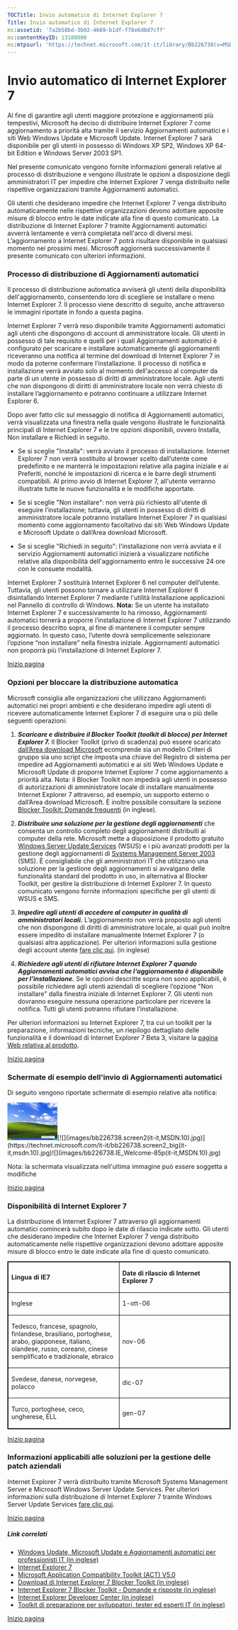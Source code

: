 ```yaml
---
TOCTitle: Invio automatico di Internet Explorer 7
Title: Invio automatico di Internet Explorer 7
ms:assetid: '7a2b58bd-3b92-4669-b1df-f78e6d8d7cff'
ms:contentKeyID: 13180000
ms:mtpsurl: 'https://technet.microsoft.com/it-it/library/Bb226738(v=MSDN.10)'
---
```


Invio automatico di Internet Explorer 7
=======================================

Al fine di garantire agli utenti maggiore protezione e aggiornamenti più tempestivi, Microsoft ha deciso di distribuire Internet Explorer 7 come aggiornamento a priorità alta tramite il servizio Aggiornamenti automatici e i siti Web Windows Update e Microsoft Update. Internet Explorer 7 sarà disponibile per gli utenti in possesso di Windows XP SP2, Windows XP 64-bit Edition e Windows Server 2003 SP1.

Nel presente comunicato vengono fornite informazioni generali relative al processo di distribuzione e vengono illustrate le opzioni a disposizione degli amministratori IT per impedire che Internet Explorer 7 venga distribuito nelle rispettive organizzazioni tramite Aggiornamenti automatici.

Gli utenti che desiderano impedire che Internet Explorer 7 venga distribuito automaticamente nelle rispettive organizzazioni devono adottare apposite misure di blocco entro le date indicate alla fine di questo comunicato. La distribuzione di Internet Explorer 7 tramite Aggiornamenti automatici avverrà lentamente e verrà completata nell'arco di diversi mesi. L’aggiornamento a Internet Explorer 7 potrà risultare disponibile in qualsiasi momento nei prossimi mesi. Microsoft aggiornerà successivamente il presente comunicato con ulteriori informazioni.

### Processo di distribuzione di Aggiornamenti automatici

Il processo di distribuzione automatica avviserà gli utenti della disponibilità dell'aggiornamento, consentendo loro di scegliere se installare o meno Internet Explorer 7. Il processo viene descritto di seguito, anche attraverso le immagini riportate in fondo a questa pagina.

Internet Explorer 7 verrà reso disponibile tramite Aggiornamenti automatici agli utenti che dispongono di account di amministratore locale. Gli utenti in possesso di tale requisito e quelli per i quali Aggiornamenti automatici è configurato per scaricare e installare automaticamente gli aggiornamenti riceveranno una notifica al termine del download di Internet Explorer 7 in modo da poterne confermare l’installazione. Il processo di notifica e installazione verrà avviato solo al momento dell'accesso al computer da parte di un utente in possesso di diritti di amministratore locale. Agli utenti che non dispongono di diritti di amministratore locale non verrà chiesto di installare l’aggiornamento e potranno continuare a utilizzare Internet Explorer 6.

Dopo aver fatto clic sul messaggio di notifica di Aggiornamenti automatici, verrà visualizzata una finestra nella quale vengono illustrate le funzionalità principali di Internet Explorer 7 e le tre opzioni disponibili, ovvero Installa, Non installare e Richiedi in seguito.

-   Se si sceglie "Installa": verrà avviato il processo di installazione. Internet Explorer 7 non verrà sostituito al browser scelto dall’utente come predefinito e ne manterrà le impostazioni relative alla pagina iniziale e ai Preferiti, nonché le impostazioni di ricerca e le barre degli strumenti compatibili. Al primo avvio di Internet Explorer 7, all'utente verranno illustrate tutte le nuove funzionalità e le modifiche apportate.

-   Se si sceglie "Non installare": non verrà più richiesto all'utente di eseguire l’installazione; tuttavia, gli utenti in possesso di diritti di amministratore locale potranno installare Internet Explorer 7 in qualsiasi momento come aggiornamento facoltativo dai siti Web Windows Update e Microsoft Update o dall’Area download Microsoft.

-   Se si sceglie "Richiedi in seguito": l'installazione non verrà avviata e il servizio Aggiornamenti automatici inizierà a visualizzare notifiche relative alla disponibilità dell'aggiornamento entro le successive 24 ore con le consuete modalità.

Internet Explorer 7 sostituirà Internet Explorer 6 nel computer dell’utente. Tuttavia, gli utenti possono tornare a utilizzare Internet Explorer 6 disintallando Internet Explorer 7 mediante l'utilità Installazione applicazioni nel Pannello di controllo di Windows. **Nota:** Se un utente ha installato Internet Explorer 7 e successivamente lo ha rimosso, Aggiornamenti automatici tornerà a proporre l’installazione di Internet Explorer 7 utilizzando il processo descritto sopra, al fine di mantenere il computer sempre aggiornato. In questo caso, l’utente dovrà semplicemente selezionare l’opzione “non installare” nella finestra iniziale. Aggiornamenti automatici non proporrà più l’installazione di Internet Explorer 7.

[](#mainsection)[Inizio pagina](#mainsection)

### Opzioni per bloccare la distribuzione automatica

Microsoft consiglia alle organizzazioni che utilizzano Aggiornamenti automatici nei propri ambienti e che desiderano impedire agli utenti di ricevere automaticamente Internet Explorer 7 di eseguire una o più delle seguenti operazioni:

1.  ***Scaricare e distribuire il Blocker Toolkit (toolkit di blocco) per Internet Explorer 7.*** Il Blocker Toolkit (privo di scadenza) può essere scaricato [dall’Area download Microsoft](http://go.microsoft.com/fwlink/?linkid=65788) ecomprende sia un modello Criteri di gruppo sia uno script che imposta una chiave del Registro di sistema per impedire ad Aggiornamenti automatici e ai siti Web Windows Update e Microsoft Update di proporre Internet Explorer 7 come aggiornamento a priorità alta. Nota: il Blocker Toolkit non impedirà agli utenti in possesso di autorizzazioni di amministratore locale di installare manualmente Internet Explorer 7 attraverso, ad esempio, un supporto esterno o dall’Area download Microsoft. È inoltre possibile consultare la sezione [Blocker Toolkit: Domande frequenti](http://www.microsoft.com/technet/updatemanagement/windowsupdate/ie7blockertoolfaq.mspx) (in inglese)*.*

2.  ***Distribuire una soluzione per la gestione degli aggiornamenti*** che consenta un controllo completo degli aggiornamenti distribuiti ai computer della rete. Microsoft mette a disposizione il prodotto gratuito [Windows Server Update Services](http://www.microsoft.com/windowsserversystem/updateservices/default.mspx) (WSUS) e i più avanzati prodotti per la gestione degli aggiornamenti di [Systems Management Server 2003](http://www.microsoft.com/italy/server/systemcenter/default.mspx) (SMS). È consigliabile che gli amministratori IT che utilizzano una soluzione per la gestione degli aggiornamenti si avvalgano delle funzionalità standard del prodotto in uso, in alternativa al Blocker Toolkit, per gestire la distribuzione di Internet Explorer 7. In questo comunicato vengono fornite informazioni specifiche per gli utenti di WSUS e SMS.

3.  ***Impedire agli utenti di accedere al computer in qualità di amministratori locali.*** L’aggiornamento non verrà proposto agli utenti che non dispongono di diritti di amministratore locale, ai quali può inoltre essere impedito di installare manualmente Internet Explorer 7 (o qualsiasi altra applicazione). Per ulteriori informazioni sulla gestione degli account utente [fare clic qui](http://www.microsoft.com/resources/documentation/windows/xp/all/proddocs/en-us/windows_security_default_settings.mspx?mfr=true). (in inglese)

4.  ***Richiedere agli utenti di rifiutare Internet Explorer 7 quando Aggiornamenti automatici avvisa che l'aggiornamento è disponibile per l'installazione.*** Se le opzioni descritte sopra non sono applicabili, è possibile richiedere agli utenti aziendali di scegliere l’opzione "Non installare" dalla finestra iniziale di Internet Explorer 7. Gli utenti non dovranno eseguire nessuna operazione particolare per ricevere la notifica. Tutti gli utenti potranno rifiutare l’installazione.

Per ulteriori informazioni su Internet Explorer 7, tra cui un toolkit per la preparazione, informazioni tecniche, un riepilogo dettagliato delle funzionalità e il download di Internet Explorer 7 Beta 3, visitare la [pagina Web relativa al prodotto](http://www.microsoft.com/italy/windows/ie/default.mspx).

[](#mainsection)[Inizio pagina](#mainsection)

### Schermate di esempio dell'invio di Aggiornamenti automatici

Di seguito vengono riportate schermate di esempio relative alla notifica:

[![](images/bb226738.screen1(it-it,MSDN.10).jpg)](https://technet.microsoft.com/it-it/bb226738.screen1_big(it-it,msdn.10).jpg)[![](images/bb226738.screen2(it-it,MSDN.10).jpg)](https://technet.microsoft.com/it-it/bb226738.screen2_big(it-it,msdn.10).jpg)![](images/bb226738.IE_Welcome-85p(it-it,MSDN.10).jpg)

Nota: la schermata visualizzata nell'ultima immagine può essere soggetta a modifiche

[](#mainsection)[Inizio pagina](#mainsection)

### Disponibilità di Internet Explorer 7

La distribuzione di Internet Explorer 7 attraverso gli aggiornamenti automatici comincerà subito dopo le date di rilascio indicate sotto. Gli utenti che desiderano impedire che Internet Explorer 7 venga distribuito automaticamente nelle rispettive organizzazioni devono adottare apposite misure di blocco entro le date indicate alla fine di questo comunicato.

<p> </p>
<table style="border:1px solid black;">
<colgroup>
<col width="50%" />
<col width="50%" />
</colgroup>
<tbody>
<tr class="odd">
<td style="border:1px solid black;"><p><strong>Lingua di IE7</strong></p></td>
<td style="border:1px solid black;"><p><strong>Date di rilascio di Internet Explorer 7</strong></p></td>
</tr>  
<tr class="even">
<td style="border:1px solid black;"><p>Inglese</p></td>
<td style="border:1px solid black;"><p>1-ott-06</p></td>
</tr>  
<tr class="odd">
<td style="border:1px solid black;"><p>Tedesco, francese, spagnolo, finlandese, brasiliano, portoghese, arabo, giapponese, italiano, olandese, russo, coreano, cinese semplificato e tradizionale, ebraico</p></td>
<td style="border:1px solid black;"><p>nov-06</p></td>
</tr>  
<tr class="even">
<td style="border:1px solid black;"><p>Svedese, danese, norvegese, polacco</p></td>
<td style="border:1px solid black;"><p>dic-07</p></td>
</tr>  
<tr class="odd">
<td style="border:1px solid black;"><p>Turco, portoghese, ceco, ungherese, ELL</p></td>
<td style="border:1px solid black;"><p>gen-07</p></td>
</tr>  
</tbody>  
</table>
  
[](#mainsection)[Inizio pagina](#mainsection)
  
### Informazioni applicabili alle soluzioni per la gestione delle patch aziendali
  
Internet Explorer 7 verrà distribuito tramite Microsoft Systems Management Server e Microsoft Windows Server Update Services. Per ulteriori informazioni sulla distribuzione di Internet Explorer 7 tramite Windows Server Update Services [fare clic qui](http://technet2.microsoft.com/windowsserver/en/technologies/featured/wsus/default.mspx).
  
[](#mainsection)[Inizio pagina](#mainsection)
  
##### Link correlati
  
-   [Windows Update, Microsoft Update e Aggiornamenti automatici per professionisti IT (in inglese)](http://www.microsoft.com/technet/updatemanagement/windowsupdate/default.mspx#enc)  
-   [Internet Explorer 7](http://www.microsoft.com/italy/windows/ie/default.mspx)  
-   [Microsoft Application Compatibility Toolkit (ACT) V5.0](http://www.microsoft.com/italy/technet/windowsvista/appcompat/tools.mspx)  
-   [Download di Internet Explorer 7 Blocker Toolkit (in inglese)](http://www.microsoft.com/downloads/details.aspx?familyid=4516a6f7-5d44-482b-9dbd-869b4a90159c&displaylang=en)  
-   [Internet Explorer 7 Blocker Toolkit - Domande e risposte (in inglese)](http://www.microsoft.com/technet/updatemanagement/windowsupdate/ie7blockertoolfaq.mspx)  
-   [Internet Explorer Developer Center (in inglese)](http://msdn.microsoft.com/ie/)  
-   [Toolkit di preparazione per sviluppatori, tester ed esperti IT (in inglese)](http://www.microsoft.com/downloads/details.aspx?familyid=d13ee10d-2718-47f1-aa86-1e32d526383d&displaylang=en)
  
[](#mainsection)[Inizio pagina](#mainsection)
